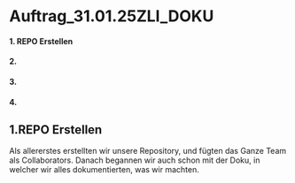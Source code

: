 # Auftrag_31.01.25ZLI_DOKU

#### 1. REPO Erstellen
#### 2.
#### 3.
#### 4. 

## 1.REPO Erstellen
Als allererstes erstellten wir unsere Repository, und fügten das Ganze Team als Collaborators.
Danach begannen wir auch schon mit der Doku, in welcher wir alles dokumentierten, was wir machten.
